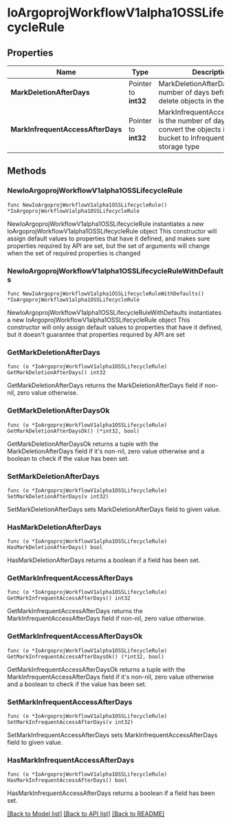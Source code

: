 # IoArgoprojWorkflowV1alpha1OSSLifecycleRule

## Properties

Name | Type | Description | Notes
------------ | ------------- | ------------- | -------------
**MarkDeletionAfterDays** | Pointer to **int32** | MarkDeletionAfterDays is the number of days before we delete objects in the bucket | [optional] 
**MarkInfrequentAccessAfterDays** | Pointer to **int32** | MarkInfrequentAccessAfterDays is the number of days before we convert the objects in the bucket to Infrequent Access (IA) storage type | [optional] 

## Methods

### NewIoArgoprojWorkflowV1alpha1OSSLifecycleRule

`func NewIoArgoprojWorkflowV1alpha1OSSLifecycleRule() *IoArgoprojWorkflowV1alpha1OSSLifecycleRule`

NewIoArgoprojWorkflowV1alpha1OSSLifecycleRule instantiates a new IoArgoprojWorkflowV1alpha1OSSLifecycleRule object
This constructor will assign default values to properties that have it defined,
and makes sure properties required by API are set, but the set of arguments
will change when the set of required properties is changed

### NewIoArgoprojWorkflowV1alpha1OSSLifecycleRuleWithDefaults

`func NewIoArgoprojWorkflowV1alpha1OSSLifecycleRuleWithDefaults() *IoArgoprojWorkflowV1alpha1OSSLifecycleRule`

NewIoArgoprojWorkflowV1alpha1OSSLifecycleRuleWithDefaults instantiates a new IoArgoprojWorkflowV1alpha1OSSLifecycleRule object
This constructor will only assign default values to properties that have it defined,
but it doesn't guarantee that properties required by API are set

### GetMarkDeletionAfterDays

`func (o *IoArgoprojWorkflowV1alpha1OSSLifecycleRule) GetMarkDeletionAfterDays() int32`

GetMarkDeletionAfterDays returns the MarkDeletionAfterDays field if non-nil, zero value otherwise.

### GetMarkDeletionAfterDaysOk

`func (o *IoArgoprojWorkflowV1alpha1OSSLifecycleRule) GetMarkDeletionAfterDaysOk() (*int32, bool)`

GetMarkDeletionAfterDaysOk returns a tuple with the MarkDeletionAfterDays field if it's non-nil, zero value otherwise
and a boolean to check if the value has been set.

### SetMarkDeletionAfterDays

`func (o *IoArgoprojWorkflowV1alpha1OSSLifecycleRule) SetMarkDeletionAfterDays(v int32)`

SetMarkDeletionAfterDays sets MarkDeletionAfterDays field to given value.

### HasMarkDeletionAfterDays

`func (o *IoArgoprojWorkflowV1alpha1OSSLifecycleRule) HasMarkDeletionAfterDays() bool`

HasMarkDeletionAfterDays returns a boolean if a field has been set.

### GetMarkInfrequentAccessAfterDays

`func (o *IoArgoprojWorkflowV1alpha1OSSLifecycleRule) GetMarkInfrequentAccessAfterDays() int32`

GetMarkInfrequentAccessAfterDays returns the MarkInfrequentAccessAfterDays field if non-nil, zero value otherwise.

### GetMarkInfrequentAccessAfterDaysOk

`func (o *IoArgoprojWorkflowV1alpha1OSSLifecycleRule) GetMarkInfrequentAccessAfterDaysOk() (*int32, bool)`

GetMarkInfrequentAccessAfterDaysOk returns a tuple with the MarkInfrequentAccessAfterDays field if it's non-nil, zero value otherwise
and a boolean to check if the value has been set.

### SetMarkInfrequentAccessAfterDays

`func (o *IoArgoprojWorkflowV1alpha1OSSLifecycleRule) SetMarkInfrequentAccessAfterDays(v int32)`

SetMarkInfrequentAccessAfterDays sets MarkInfrequentAccessAfterDays field to given value.

### HasMarkInfrequentAccessAfterDays

`func (o *IoArgoprojWorkflowV1alpha1OSSLifecycleRule) HasMarkInfrequentAccessAfterDays() bool`

HasMarkInfrequentAccessAfterDays returns a boolean if a field has been set.


[[Back to Model list]](../README.md#documentation-for-models) [[Back to API list]](../README.md#documentation-for-api-endpoints) [[Back to README]](../README.md)


